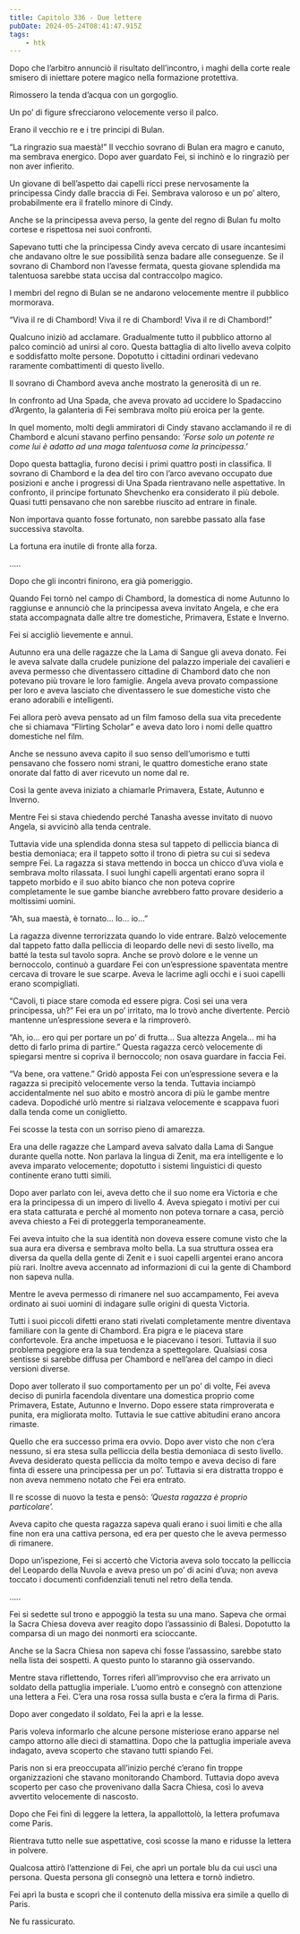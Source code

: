 ```yaml
---
title: Capitolo 336 - Due lettere
pubDate: 2024-05-24T08:41:47.915Z
tags:
    - htk
---
```


Dopo che l’arbitro annunciò il risultato dell’incontro, i maghi della corte reale smisero di iniettare potere magico nella formazione protettiva.

Rimossero la tenda d’acqua con un gorgoglio.

Un po’ di figure sfrecciarono velocemente verso il palco.

Erano il vecchio re e i tre principi di Bulan.

“La ringrazio sua maestà!” Il vecchio sovrano di Bulan era magro e canuto, ma sembrava energico. Dopo aver guardato Fei, si inchinò e lo ringraziò per non aver infierito.

Un giovane di bell’aspetto dai capelli ricci prese nervosamente la principessa Cindy dalle braccia di Fei. Sembrava valoroso e un po’ altero, probabilmente era il fratello minore di Cindy.

Anche se la principessa aveva perso, la gente del regno di Bulan fu molto cortese e rispettosa nei suoi confronti.

Sapevano tutti che la principessa Cindy aveva cercato di usare incantesimi che andavano oltre le sue possibilità senza badare alle conseguenze. Se il sovrano di Chambord non l’avesse fermata, questa giovane splendida ma talentuosa sarebbe stata uccisa dal contraccolpo magico.

I membri del regno di Bulan se ne andarono velocemente mentre il pubblico mormorava.

“Viva il re di Chambord! Viva il re di Chambord! Viva il re di Chambord!”

Qualcuno iniziò ad acclamare. Gradualmente tutto il pubblico attorno al palco cominciò ad unirsi al coro. Questa battaglia di alto livello aveva colpito e soddisfatto molte persone. Dopotutto i cittadini ordinari vedevano raramente combattimenti di questo livello.

Il sovrano di Chambord aveva anche mostrato la generosità di un re.

In confronto ad Una Spada, che aveva provato ad uccidere lo Spadaccino d’Argento, la galanteria di Fei sembrava molto più eroica per la gente.

In quel momento, molti degli ammiratori di Cindy stavano acclamando il re di Chambord e alcuni stavano perfino pensando: <em>’Forse solo un potente re come lui è adatto ad una maga talentuosa come la principessa.’</em>

Dopo questa battaglia, furono decisi i primi quattro posti in classifica. Il sovrano di Chambord e la dea del tiro con l’arco avevano occupato due posizioni e anche i progressi di Una Spada rientravano nelle aspettative. In confronto, il principe fortunato Shevchenko era considerato il più debole. Quasi tutti pensavano che non sarebbe riuscito ad entrare in finale.

Non importava quanto fosse fortunato, non sarebbe passato alla fase successiva stavolta.

La fortuna era inutile di fronte alla forza.

…..

Dopo che gli incontri finirono, era già pomeriggio.

Quando Fei tornò nel campo di Chambord, la domestica di nome Autunno lo raggiunse e annunciò che la principessa aveva invitato Angela, e che era stata accompagnata dalle altre tre domestiche, Primavera, Estate e Inverno.

Fei si accigliò lievemente e annuì.

Autunno era una delle ragazze che la Lama di Sangue gli aveva donato. Fei le aveva salvate dalla crudele punizione del palazzo imperiale dei cavalieri e aveva permesso che diventassero cittadine di Chambord dato che non potevano più trovare le loro famiglie. Angela aveva provato compassione per loro e aveva lasciato che diventassero le sue domestiche visto che erano adorabili e intelligenti.

Fei allora però aveva pensato ad un film famoso della sua vita precedente che si chiamava “Flirting Scholar” e aveva dato loro i nomi delle quattro domestiche nel film.

Anche se nessuno aveva capito il suo senso dell’umorismo e tutti pensavano che fossero nomi strani, le quattro domestiche erano state onorate dal fatto di aver ricevuto un nome dal re.

Così la gente aveva iniziato a chiamarle Primavera, Estate, Autunno e Inverno.

Mentre Fei si stava chiedendo perché Tanasha avesse invitato di nuovo Angela, si avvicinò alla tenda centrale.

Tuttavia vide una splendida donna stesa sul tappeto di pelliccia bianca di bestia demoniaca; era il tappeto sotto il trono di pietra su cui si sedeva sempre Fei. La ragazza si stava mettendo in bocca un chicco d’uva viola e sembrava molto rilassata. I suoi lunghi capelli argentati erano sopra il tappeto morbido e il suo abito bianco che non poteva coprire completamente le sue gambe bianche avrebbero fatto provare desiderio a moltissimi uomini.

“Ah, sua maestà, è tornato… Io… io…”

La ragazza divenne terrorizzata quando lo vide entrare. Balzò velocemente dal tappeto fatto dalla pelliccia di leopardo delle nevi di sesto livello, ma batté la testa sul tavolo sopra. Anche se provò dolore e le venne un bernoccolo, continuò a guardare Fei con un’espressione spaventata mentre cercava di trovare le sue scarpe. Aveva le lacrime agli occhi e i suoi capelli erano scompigliati.

“Cavoli, ti piace stare comoda ed essere pigra. Così sei una vera principessa, uh?” Fei era un po’ irritato, ma lo trovò anche divertente. Perciò mantenne un’espressione severa e la rimproverò.

“Ah, io… ero qui per portare un po’ di frutta… Sua altezza Angela… mi ha detto di farlo prima di partire.” Questa ragazza cercò velocemente di spiegarsi mentre si copriva il bernoccolo; non osava guardare in faccia Fei.

“Va bene, ora vattene.” Gridò apposta Fei con un’espressione severa e la ragazza si precipitò velocemente verso la tenda. Tuttavia inciampò accidentalmente nel suo abito e mostrò ancora di più le gambe mentre cadeva. Dopodiché urlò mentre si rialzava velocemente e scappava fuori dalla tenda come un coniglietto.

Fei scosse la testa con un sorriso pieno di amarezza.

Era una delle ragazze che Lampard aveva salvato dalla Lama di Sangue durante quella notte. Non parlava la lingua di Zenit, ma era intelligente e lo aveva imparato velocemente; dopotutto i sistemi linguistici di questo continente erano tutti simili.

Dopo aver parlato con lei, aveva detto che il suo nome era Victoria e che era la principessa di un impero di livello 4. Aveva spiegato i motivi per cui era stata catturata e perché al momento non poteva tornare a casa, perciò aveva chiesto a Fei di proteggerla temporaneamente.

Fei aveva intuito che la sua identità non doveva essere comune visto che la sua aura era diversa e sembrava molto bella. La sua struttura ossea era diversa da quella della gente di Zenit e i suoi capelli argentei erano ancora più rari. Inoltre aveva accennato ad informazioni di cui la gente di Chambord non sapeva nulla.

Mentre le aveva permesso di rimanere nel suo accampamento, Fei aveva ordinato ai suoi uomini di indagare sulle origini di questa Victoria.

Tutti i suoi piccoli difetti erano stati rivelati completamente mentre diventava familiare con la gente di Chambord. Era pigra e le piaceva stare confortevole. Era anche impetuosa e le piacevano i tesori. Tuttavia il suo problema peggiore era la sua tendenza a spettegolare. Qualsiasi cosa sentisse si sarebbe diffusa per Chambord e nell’area del campo in dieci versioni diverse.

Dopo aver tollerato il suo comportamento per un po’ di volte, Fei aveva deciso di punirla facendola diventare una domestica proprio come Primavera, Estate, Autunno e Inverno. Dopo essere stata rimproverata e punita, era migliorata molto. Tuttavia le sue cattive abitudini erano ancora rimaste.

Quello che era successo prima era ovvio. Dopo aver visto che non c’era nessuno, si era stesa sulla pelliccia della bestia demoniaca di sesto livello. Aveva desiderato questa pelliccia da molto tempo e aveva deciso di fare finta di essere una principessa per un po’. Tuttavia si era distratta troppo e non aveva nemmeno notato che Fei era entrato.

Il re scosse di nuovo la testa e pensò: <em>’Questa ragazza è proprio particolare’.</em>

Aveva capito che questa ragazza sapeva quali erano i suoi limiti e che alla fine non era una cattiva persona, ed era per questo che le aveva permesso di rimanere.

Dopo un’ispezione, Fei si accertò che Victoria aveva solo toccato la pelliccia del Leopardo della Nuvola e aveva preso un po’ di acini d’uva; non aveva toccato i documenti confidenziali tenuti nel retro della tenda.

…..

Fei si sedette sul trono e appoggiò la testa su una mano. Sapeva che ormai la Sacra Chiesa doveva aver reagito dopo l’assassinio di Balesi. Dopotutto la comparsa di un mago dei nonmorti era scioccante.

Anche se la Sacra Chiesa non sapeva chi fosse l’assassino, sarebbe stato nella lista dei sospetti. A questo punto lo staranno già osservando.

Mentre stava riflettendo, Torres riferì all’improvviso che era arrivato un soldato della pattuglia imperiale. L’uomo entrò e consegnò con attenzione una lettera a Fei. C’era una rosa rossa sulla busta e c’era la firma di Paris.

Dopo aver congedato il soldato, Fei la aprì e la lesse.

Paris voleva informarlo che alcune persone misteriose erano apparse nel campo attorno alle dieci di stamattina. Dopo che la pattuglia imperiale aveva indagato, aveva scoperto che stavano tutti spiando Fei.

Paris non si era preoccupata all’inizio perché c’erano fin troppe organizzazioni che stavano monitorando Chambord. Tuttavia dopo aveva scoperto per caso che provenivano dalla Sacra Chiesa, così lo aveva avvertito velocemente di nascosto.

Dopo che Fei finì di leggere la lettera, la appallottolò, la lettera profumava come Paris.

Rientrava tutto nelle sue aspettative, così scosse la mano e ridusse la lettera in polvere.

Qualcosa attirò l’attenzione di Fei, che aprì un portale blu da cui uscì una persona. Questa persona gli consegnò una lettera e tornò indietro.

Fei aprì la busta e scoprì che il contenuto della missiva era simile a quello di Paris.

Ne fu rassicurato.





